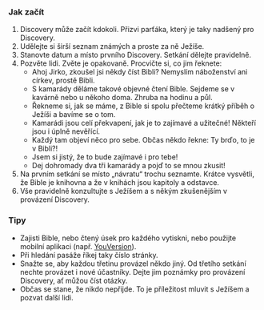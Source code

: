 ### Jak začít
1. Discovery může začít kdokoli. Přizvi parťáka, který je taky nadšený pro Discovery.
2. Udělejte si širší seznam známých a proste za ně Ježíše.
3. Stanovte datum a místo prvního Discovery. Setkání dělejte pravidelně.
4. Pozvěte lidi. Zvěte je opakovaně. Procvičte si, co jim řeknete:
    - Ahoj Jirko, zkoušel jsi někdy číst Bibli? Nemyslím náboženství ani církev, prostě Bibli.
    - S kamarády děláme takové objevné čtení Bible. Sejdeme se v kavárně nebo u někoho doma. Zhruba na hodinu a půl.
    - Řekneme si, jak se máme, z Bible si spolu přečteme krátký příběh o Ježíši a bavíme se o tom.
    - Kamarádi jsou celí překvapení, jak je to zajímavé a užitečné! Někteří jsou i úplně nevěřící.
    - Každý tam objeví něco pro sebe. Občas někdo řekne: Ty brďo, to je v Bibli?!
    - Jsem si jistý, že to bude zajímavé i pro tebe!
    - Dej dohromady dva tři kamarády a pojď to se mnou zkusit!
5. Na prvním setkání se místo „návratu“ trochu seznamte. Krátce vysvětli, že Bible je knihovna a že v knihách jsou kapitoly a odstavce.
6. Vše pravidelně konzultujte s Ježíšem a s někým zkušenějším v provázení Discovery.

### Tipy
- Zajisti Bible, nebo čtený úsek pro každého vytiskni, nebo použijte mobilní aplikaci (např. [YouVersion](https://www.bible.com/app)).
- Při hledání pasáže říkej taky číslo stránky.
- Snažte se, aby každou třetinu provázel někdo jiný. Od třetího setkání nechte provázet i nové účastníky. Dejte jim poznámky pro provázení Discovery, ať můžou číst otázky.
- Občas se stane, že nikdo nepřijde. To je příležitost mluvit s Ježíšem a pozvat další lidi.

